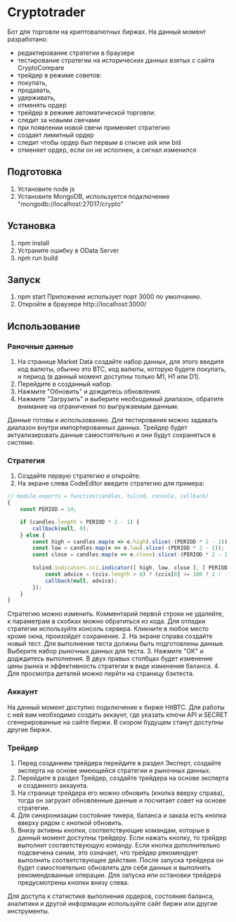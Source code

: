 # Cryptotrader
Бот для торговли на криптовалютных биржах.
На данный момент разработано:
- редактирование стратегии в браузере
- тестирование стратегии на исторических данных взятых с сайта CryptoCompare
- трейдер в режиме советов:
 - покупать,
 - продавать,
 - удерживать,
 - отменять ордер
- трейдер в режиме автоматической торговли:
 - следит за новыми свечами
 - при появлении новой свечи применяет стратегию
 - создает лимитный ордер
 - следит чтобы ордер был первым в списке ask или bid
 - отменяет ордер, если он не исполнен, а сигнал изменился

## Подготовка
1. Установите node js
2. Установите MongoDB, используется подключение "mongodb://localhost:27017/crypto"

## Установка
1. npm install
2. Устраните ошибку в OData Server
3. npm run build

## Запуск
1. npm start
Приложение использует порт 3000 по умолчанию.
2. Откройте в браузере http://localhost:3000/

## Использование
### Раночные данные
1. На странице Market Data создайте набор данных, для этого введите код валюты, обычно это BTC, код валюты, которую будете покупать, и период (в данный момент доступны только M1, H1 или D1).
2. Перейдите в созданный набор.
3. Нажмите "Обновить" и дождитесь обновления.
4. Нажмите "Загрузить" и выберите необходимый диапазон, обратите внимание на ограничения по выгружаемым данным.

Данные готовы к использованию. Для тестирования можно задавать диапазон внутри импортированных данных. Трейдер будет актуализировать данные самостоятельно и они будут сохраняться в системе.

### Стратегия
1. Создайте первую стратегию и откройте.
2. На экране слева CodeEditor введите стратегию для примера:
```javascript
// module.exports = function(candles, tulind, console, callback)
{
    const PERIOD = 14;

    if (candles.length < PERIOD * 2 - 1) {
        callback(null, 0);
    } else {
        const high = candles.map(e => e.high).slice(-(PERIOD * 2 - 1));
        const low = candles.map(e => e.low).slice(-(PERIOD * 2 - 1));
        const close = candles.map(e => e.close).slice(-(PERIOD * 2 - 1));
    
        tulind.indicators.cci.indicator([ high, low, close ], [ PERIOD ]).then(([ ccis ]) => {
            const advice = (ccis.length > 0) ? (ccis[0] >= 100 ? 1 : -1) : 0;
            callback(null, advice);
        });
    }
}
```

Стратегию можно изменить.
Комментарий первой строки не удаляйте, к параметрам в скобках можно обратиться из кода.
Для отладки стратегии используйте консоль сервера.
Кликните в любое место кроме окна, произойдет сохранение.
2. На экране справа создайте новый тест.
Для выполнения теста должны быть подготовлены данные.
Выберите набор рыночных данных для теста.
3. Нажмите "ОК" и додждитесь выполнения.
В двух правых столбцах будет изменение цены рынка и эффективность стратегии в виде изменения баланса.
4. Для просмотра деталей можно перйти на страницу бэктеста.

### Аккаунт
На данный момент доступно подключение к бирже HitBTC. Для работы с ней вам необходимо создать аккаунт, где указать ключи API и SECRET сгенерированные на сайте биржи. В скором будущем станут доступны другие биржи.

### Трейдер
1. Перед созданием трейдера перейдите в раздел Эксперт, создайте эксперта на основе имеющейся стратегии и рыночных данных.
2. Перейдите в раздел Трейдер, создайте трейдера на основе эксперта и созданного аккаунта.
3. На странице трейдера его можно обновить (кнопка вверху справа), тогда он загрузит обновленные данные и посчитает совет на основе стратегии.
4. Для синхронизации состояние тикера, баланса и заказа есть кнопка вверху рядом с кнопкой обновить.
4. Внизу активны кнопки, соответствующие командам, которые в данный момент доступны трейдеру.
Если нажать кнопку, то трейдер выполнит соответствующую команду.
Если кнопка дополнительно подсвечена синим, это означает, что трейдер рекомендует выполнить соответствующее действие.
После запуска трейдера он будет самостоятельно обновлять для себя данные и выполнять рекомендованные операции.
Для запуска или остановки трейдера предусмотрены кнопки внизу слева.

Для доступа к статистике выполнения ордеров, состояния баланса, аналитики и другой информации используйте сайт биржи или другие инструменты.
